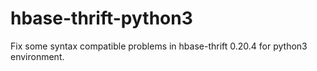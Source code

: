# hbase-thrift-python3
Fix some syntax compatible problems in hbase-thrift 0.20.4 for python3 environment.
